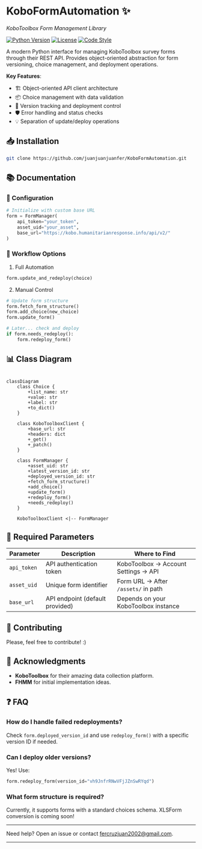 # KoboFormAutomation ✨  
*KoboToolbox Form Management Library*

[![Python Version](https://img.shields.io/badge/python-3.8%2B-blue)](https://www.python.org/)
[![License](https://img.shields.io/badge/license-MIT-green)](LICENSE)
[![Code Style](https://img.shields.io/badge/code%20style-black-000000.svg)](https://github.com/psf/black)

A modern Python interface for managing KoboToolbox survey forms through their REST API. Provides object-oriented abstraction for form versioning, choice management, and deployment operations.

**Key Features**:
- 🏗️ Object-oriented API client architecture
- 📦 Choice management with data validation
- 🔄 Version tracking and deployment control
- 🛡️ Error handling and status checks
- 💡 Separation of update/deploy operations

## 📥 Installation
```bash
git clone https://github.com/juanjuanjuanfer/KoboFormAutomation.git
```

## 📚 Documentation

### 🔧 Configuration

``` python
# Initialize with custom base URL
form = FormManager(
    api_token="your_token",
    asset_uid="your_asset",
    base_url="https://kobo.humanitarianresponse.info/api/v2/"
)
```
### 🔄 Workflow Options

1. Full Automation

```python
form.update_and_redeploy(choice)
```

2. Manual Control
```python
# Update form structure
form.fetch_form_structure()
form.add_choice(new_choice)
form.update_form()

# Later... check and deploy
if form.needs_redeploy():
    form.redeploy_form()
```
## 📊 Class Diagram
```mermaid

classDiagram
    class Choice {
        +list_name: str
        +value: str
        +label: str
        +to_dict()
    }
    
    class KoboToolboxClient {
        +base_url: str
        +headers: dict
        +_get()
        +_patch()
    }
    
    class FormManager {
        +asset_uid: str
        +latest_version_id: str
        +deployed_version_id: str
        +fetch_form_structure()
        +add_choice()
        +update_form()
        +redeploy_form()
        +needs_redeploy()
    }
    
    KoboToolboxClient <|-- FormManager
```
## 🔑 Required Parameters

| Parameter   | Description                     | Where to Find |
|-------------|---------------------------------|---------------|
| `api_token` | API authentication token       | KoboToolbox → Account Settings → API |
| `asset_uid` | Unique form identifier         | Form URL → After `/assets/` in path |
| `base_url`  | API endpoint (default provided) | Depends on your KoboToolbox instance |

## 🤝 Contributing

Please, feel free to contribute! :)

## 🙏 Acknowledgments

- **KoboToolbox** for their amazing data collection platform.
- **FHMM** for initial implementation ideas.

## ❓ FAQ

### How do I handle failed redeployments?
Check `form.deployed_version_id` and use `redeploy_form()` with a specific version ID if needed.

### Can I deploy older versions?
Yes! Use:
```python
form.redeploy_form(version_id="vh9JnfrRNwVFjJZnSwRYqd")
```

### What form structure is required?
Currently, it supports forms with a standard choices schema. XLSForm conversion is coming soon!

---
Need help? Open an issue or contact [fercruzjuan2002@gmail.com](mailto:fercruzjuan2002@gmail.com).





---
